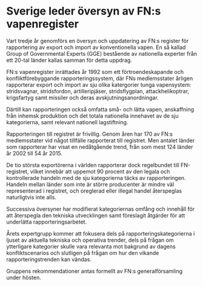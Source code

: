 # Sverige leder översyn av FN:s vapenregister

Vart tredje år genomförs en översyn och uppdatering av FN:s register för rapportering av export och import av konventionella vapen. En så kallad Group of Governmental Experts (GGE) bestående av nationella experter från ett 20-tal länder kallas samman för detta uppdrag.

FN:s vapenregister inrättades år 1992 som ett förtroendeskapande och konfliktförebyggande rapporteringssystem, där FNs medlemsstater årligen rapporterar export och import av sju olika katergorier tunga vapensystem: stridsvagnar, stridsfordon, artilleripjäser, stridsflygplan, attackhelikoptrar, krigsfartyg samt missiler och deras avskjutningsanordningar.

Därtill kan rapporteringen också omfatta små- och lätta vapen, anskaffning från inhemsk produktion och det totala nationella innehavet av de sju kategorierna, samt relevant nationell lagstiftning.

Rapporteringen till registret är frivillig. Genom åren har 170 av FN:s medlemsstater vid något tillfälle rapporterat till registret. Men antalet länder som rapporterar har visat en nedåtgående trend, från som mest 124 länder år 2002 till 54 år 2015.

De tio största exportörerna i världen rapporterar dock regelbundet till FN-registret, vilket innebär att uppemot 90 procent av den legala och kontrollerade handeln med de sju kategorierna täcks av rapporteringen. Handeln mellan länder som inte är större producenter är mindre väl representerad i registret, och oreglerad eller illegal handel återspeglas naturligtvis inte alls.

Successiva översyner har modifierat kategoriernas omfång och innehåll för att återspegla den tekniska utvecklingen samt föreslagit åtgärder för att underlätta rapporteringsarbetet.

Årets expertgrupp kommer att fokusera dels på rapporteringskategorierna i ljuset av aktuella tekniska och operativa trender, dels på frågan om ytterligare kategorier skulle vara relevanta mot bakgrund av dagens konfliktscenarios och slutligen på frågan om hur den vikande rapporteringstrenden kan vändas.

Gruppens rekommendationer antas formellt av FN:s generalförsamling under hösten.
